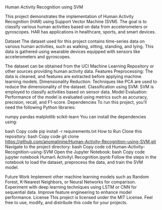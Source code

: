 Human Activity Recognition using SVM

This project demonstrates the implementation of Human Activity Recognition (HAR) using Support Vector Machine (SVM). The goal is to classify various human activities based on data from accelerometers or gyroscopes. HAR has applications in healthcare, sports, and smart devices.

Dataset
The dataset used for this project contains time-series data on various human activities, such as walking, sitting, standing, and lying. This data is gathered using wearable devices equipped with sensors like accelerometers and gyroscopes.

The dataset can be obtained from the UCI Machine Learning Repository or other sources providing human activity data.
Features
Preprocessing: The data is cleaned, and features are extracted before applying machine learning models.
Dimensionality Reduction: Techniques like PCA are used to reduce the dimensionality of the dataset.
Classification using SVM: SVM is employed to classify activities based on sensor data.
Model Evaluation: Performance of the model is evaluated using metrics such as accuracy, precision, recall, and F1-score.
Dependencies
To run this project, you'll need the following Python libraries:

numpy
pandas
matplotlib
scikit-learn
You can install the dependencies using:

bash
Copy code
pip install -r requirements.txt
How to Run
Clone this repository:
bash
Copy code
git clone https://github.com/anomalinine/Human-Activity-Recognition-using-SVM.git
Navigate to the project directory:
bash
Copy code
cd Human-Activity-Recognition-using-SVM
Open the Jupyter Notebook:
bash
Copy code
jupyter notebook Human\ Activity\ Recognition.ipynb
Follow the steps in the notebook to load the dataset, preprocess the data, and train the SVM model.

Future Work
Implement other machine learning models such as Random Forest, K-Nearest Neighbors, or Neural Networks for comparison.
Experiment with deep learning techniques using LSTM or CNN for sequential data.
Improve feature engineering to enhance model performance.
License
This project is licensed under the MIT License. Feel free to use, modify, and distribute this code for your projects.

